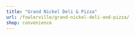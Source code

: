 ```yaml
---
title: "Grand Nickel Deli & Pizza"
url: /fowlerville/grand-nickel-deli-and-pizza/
shop: convenience
---
```

